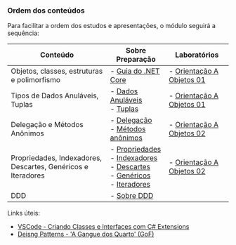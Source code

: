 ### Ordem dos conteúdos

Para facilitar a ordem dos estudos e apresentações, o módulo seguirá a sequência:

| Conteúdo                                                     | Sobre Preparação                                             | Laboratórios                                             |
| ------------------------------------------------------------ | ------------------------------------------------------------ | -------------------------------------------------------- |
| Objetos, classes, estruturas e polimorfismo                  | - [Guia do .NET Core](https://docs.microsoft.com/pt-br/dotnet/csharp/programming-guide/classes-and-structs/classes) | - [Orientação A Objetos 01](Laboratorio/Orientacao01.md) |
| Tipos de Dados Anuláveis, Tuplas                             | - [Dados Anuláveis](https://docs.microsoft.com/pt-br/dotnet/csharp/nullable-references)<br />- [Tuplas](https://docs.microsoft.com/pt-br/dotnet/csharp/nullable-references) | - [Orientação A Objetos 01](Laboratorio/Orientacao01.md) |
| Delegação e Métodos Anônimos                                 | - [Delegação](https://docs.microsoft.com/pt-br/dotnet/csharp/programming-guide/delegates/)<br />- [Métodos anônimos](https://docs.microsoft.com/pt-br/dotnet/csharp/programming-guide/statements-expressions-operators/anonymous-methods) | - [Orientação A Objetos 02](Laboratorio/Orientacao02.md) |
| Propriedades, Indexadores, Descartes, Genéricos e Iteradores | - [Propriedades](https://docs.microsoft.com/pt-br/dotnet/csharp/properties)<br />- [Indexadores](https://docs.microsoft.com/pt-br/dotnet/csharp/indexers)<br />- [Descartes](https://docs.microsoft.com/pt-br/dotnet/csharp/discards)<br />- [Genéricos](https://docs.microsoft.com/pt-br/dotnet/csharp/programming-guide/generics/)<br />- [Iteradores](https://docs.microsoft.com/pt-br/dotnet/csharp/iterators) | - [Orientação A Objetos 02](Laboratorio/Orientacao02.md) |
| DDD                                                          | - [Sobre DDD](http://www.agileandart.com/2010/07/16/ddd-introducao-a-domain-driven-design/) |                                                          |



Links úteis:

- [VSCode - Criando Classes e Interfaces com C# Extensions](https://medium.com/@renato.groffe/net-core-visual-studio-code-criando-rapidamente-classes-e-interfaces-com-c-extensions-e73bad83e867)
- [Deisng Patterns - 'A Gangue dos Quarto' (GoF)](https://www.devmedia.com.br/design-patterns-padroes-gof/16781)

